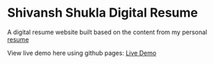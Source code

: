# Shivansh Shukla Digital Resume

A digital resume website built based on the content from my personal [resume](./assets/resume.pdf)

View live demo here using github pages: [Live Demo](https://hsnavihs.github.io/Portfolio/)
